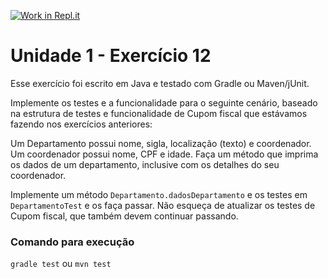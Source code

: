[![Work in Repl.it](https://classroom.github.com/assets/work-in-replit-14baed9a392b3a25080506f3b7b6d57f295ec2978f6f33ec97e36a161684cbe9.svg)](https://classroom.github.com/online_ide?assignment_repo_id=3350583&assignment_repo_type=AssignmentRepo)
# Unidade 1 - Exercício 12
Esse exercício foi escrito em Java e testado com Gradle ou Maven/jUnit.

Implemente os testes e a funcionalidade para o seguinte cenário, baseado na estrutura de testes e funcionalidade de Cupom fiscal que estávamos fazendo nos exercícios anteriores:

Um Departamento possui nome, sigla, localização (texto) e coordenador. Um coordenador possui nome, CPF e idade. Faça um método que imprima os dados de um departamento, inclusive com os detalhes do seu coordenador.

Implemente um método `Departamento.dadosDepartamento` e os testes em `DepartamentoTest` e os faça passar. Não esqueça de atualizar os testes de Cupom fiscal, que também devem continuar passando.

### Comando para execução
`gradle test`
ou
`mvn test`
